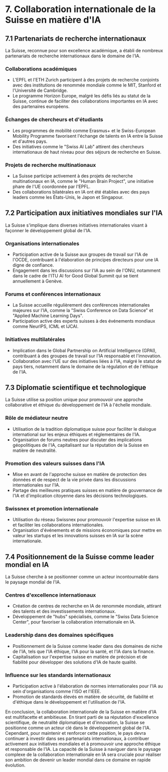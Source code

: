 # 7. Collaboration internationale de la Suisse en matière d'IA

## 7.1 Partenariats de recherche internationaux

La Suisse, reconnue pour son excellence académique, a établi de nombreux partenariats de recherche internationaux dans le domaine de l'IA.

### Collaborations académiques
- L'EPFL et l'ETH Zurich participent à des projets de recherche conjoints avec des institutions de renommée mondiale comme le MIT, Stanford et l'Université de Cambridge.
- Le programme Horizon Europe, malgré les défis liés au statut de la Suisse, continue de faciliter des collaborations importantes en IA avec des partenaires européens.

### Échanges de chercheurs et d'étudiants
- Les programmes de mobilité comme Erasmus+ et le Swiss-European Mobility Programme favorisent l'échange de talents en IA entre la Suisse et d'autres pays.
- Des initiatives comme le "Swiss AI Lab" attirent des chercheurs internationaux de haut niveau pour des séjours de recherche en Suisse.

### Projets de recherche multinationaux
- La Suisse participe activement à des projets de recherche multinationaux en IA, comme le "Human Brain Project", une initiative phare de l'UE coordonnée par l'EPFL.
- Des collaborations bilatérales en IA ont été établies avec des pays leaders comme les États-Unis, le Japon et Singapour.

## 7.2 Participation aux initiatives mondiales sur l'IA

La Suisse s'implique dans diverses initiatives internationales visant à façonner le développement global de l'IA.

### Organisations internationales
- Participation active de la Suisse aux groupes de travail sur l'IA de l'OCDE, contribuant à l'élaboration de principes directeurs pour une IA digne de confiance.
- Engagement dans les discussions sur l'IA au sein de l'ONU, notamment dans le cadre de l'ITU AI for Good Global Summit qui se tient annuellement à Genève.

### Forums et conférences internationaux
- La Suisse accueille régulièrement des conférences internationales majeures sur l'IA, comme la "Swiss Conference on Data Science" et "Applied Machine Learning Days".
- Participation active des experts suisses à des événements mondiaux comme NeurIPS, ICML et IJCAI.

### Initiatives multilatérales
- Implication dans le Global Partnership on Artificial Intelligence (GPAI), contribuant à des groupes de travail sur l'IA responsable et l'innovation.
- Collaboration avec l'UE sur des initiatives liées à l'IA, malgré le statut de pays tiers, notamment dans le domaine de la régulation et de l'éthique de l'IA.

## 7.3 Diplomatie scientifique et technologique

La Suisse utilise sa position unique pour promouvoir une approche collaborative et éthique du développement de l'IA à l'échelle mondiale.

### Rôle de médiateur neutre
- Utilisation de la tradition diplomatique suisse pour faciliter le dialogue international sur les enjeux éthiques et réglementaires de l'IA.
- Organisation de forums neutres pour discuter des implications géopolitiques de l'IA, capitalisant sur la réputation de la Suisse en matière de neutralité.

### Promotion des valeurs suisses dans l'IA
- Mise en avant de l'approche suisse en matière de protection des données et de respect de la vie privée dans les discussions internationales sur l'IA.
- Partage des meilleures pratiques suisses en matière de gouvernance de l'IA et d'implication citoyenne dans les décisions technologiques.

### Swissnex et promotion internationale
- Utilisation du réseau Swissnex pour promouvoir l'expertise suisse en IA et faciliter les collaborations internationales.
- Organisation d'événements et de missions économiques pour mettre en valeur les startups et les innovations suisses en IA sur la scène internationale.

## 7.4 Positionnement de la Suisse comme leader mondial en IA

La Suisse cherche à se positionner comme un acteur incontournable dans le paysage mondial de l'IA.

### Centres d'excellence internationaux
- Création de centres de recherche en IA de renommée mondiale, attirant des talents et des investissements internationaux.
- Développement de "hubs" spécialisés, comme le "Swiss Data Science Center", pour favoriser la collaboration internationale en IA.

### Leadership dans des domaines spécifiques
- Positionnement de la Suisse comme leader dans des domaines de niche de l'IA, tels que l'IA éthique, l'IA pour la santé, et l'IA dans la finance.
- Capitalisation sur l'expertise suisse en matière de précision et de fiabilité pour développer des solutions d'IA de haute qualité.

### Influence sur les standards internationaux
- Participation active à l'élaboration de normes internationales pour l'IA au sein d'organisations comme l'ISO et l'IEEE.
- Promotion de standards élevés en matière de sécurité, de fiabilité et d'éthique dans le développement et l'utilisation de l'IA.

En conclusion, la collaboration internationale de la Suisse en matière d'IA est multifacette et ambitieuse. En tirant parti de sa réputation d'excellence scientifique, de neutralité diplomatique et d'innovation, la Suisse se positionne comme un acteur clé dans le développement global de l'IA. Cependant, pour maintenir et renforcer cette position, le pays devra continuer à investir dans ses partenariats internationaux, à contribuer activement aux initiatives mondiales et à promouvoir une approche éthique et responsable de l'IA. La capacité de la Suisse à naviguer dans le paysage complexe de la collaboration internationale en IA sera cruciale pour réaliser son ambition de devenir un leader mondial dans ce domaine en rapide évolution.
